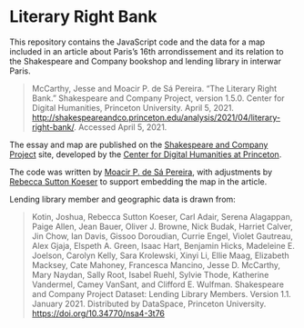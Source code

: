 # Literary Right Bank

This repository contains the JavaScript code and the data for a map
included in an article about Paris’s 16th arrondissement and its relation to the
Shakespeare and Company bookshop and lending library in interwar Paris.

>  McCarthy, Jesse and Moacir P. de Sá Pereira. “The Literary Right Bank.” Shakespeare and Company Project, version 1.5.0. Center for Digital Humanities, Princeton University. April 5, 2021. http://shakespeareandco.princeton.edu/analysis/2021/04/literary-right-bank/. Accessed April 5, 2021. 

The essay and map are published on the [Shakespeare and Company
Project](http://shakespeareandco.princeton.edu) site, developed
by the [Center for Digital Humanities at Princeton](https://cdh.princeton.edu).

The code was written by [Moacir P. de Sá Pereira](http://github.com/muziejus/), with adjustments by [Rebecca Sutton Koeser](https://cdh.princeton.edu/people/rebecca-sutton-koeser/) to support embedding the map in the article.

Lending library member and geographic data is drawn from:

> Kotin, Joshua, Rebecca Sutton Koeser, Carl Adair, Serena Alagappan, Paige Allen, Jean Bauer, Oliver J. Browne, Nick Budak, Harriet Calver, Jin Chow, Ian Davis, Gissoo Doroudian, Currie Engel, Violet Gautreau, Alex Gjaja, Elspeth A. Green, Isaac Hart, Benjamin Hicks, Madeleine E. Joelson, Carolyn Kelly, Sara Krolewski, Xinyi Li, Ellie Maag, Elizabeth Macksey, Cate Mahoney, Francesca Mancino, Jesse D. McCarthy, Mary Naydan, Sally Root, Isabel Ruehl, Sylvie Thode, Katherine Vandermel, Camey VanSant, and Clifford E. Wulfman. Shakespeare and Company Project Dataset: Lending Library Members. Version 1.1. January 2021. Distributed by DataSpace, Princeton University. https://doi.org/10.34770/nsa4-3t76

